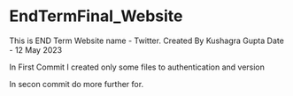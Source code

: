 # EndTermFinal_Website
This is END Term Website name  - Twitter. Created By Kushagra Gupta Date -  12 May 2023


In First Commit I created only some files to authentication and version

In secon commit do more further for.

